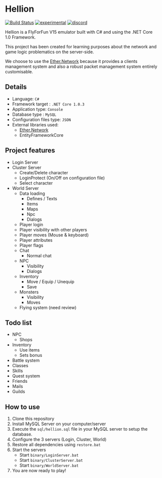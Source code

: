 # Hellion

[![Build Status](https://travis-ci.org/Eastrall/Hellion.svg?branch=develop)](https://travis-ci.org/Eastrall/Hellion)
[![experimental](http://badges.github.io/stability-badges/dist/experimental.svg)](https://github.com/Eastrall/Hellion/tree/develop)
[![discord](https://discordapp.com/api/guilds/294405146300121088/widget.png)](https://discord.gg/zAT6Az2)


Hellion is a FlyForFun V15 emulator built with C# and using the .NET Core 1.0 Framework.

This project has been created for learning purposes about the network and game logic problematics on the server-side.

We choose to use the [Ether.Network][ethernetwork] because it provides a clients management system and also a robust packet management system entirely customisable.

## Details

- Language: `C#`
- Framework target : `.NET Core 1.0.3`
- Application type: `Console`
- Database type : `MySQL`
- Configuration files type: `JSON`
- External libraries used:
	- [Ether.Network][ethernetwork]
	- EntityFrameworkCore


## Project features

- Login Server
- Cluster Server
    - Create/Delete character
    - LoginProtect (On/Off on configuration file)
    - Select character
- World Server
    - Data loading
      - Defines / Texts
      - Items
      - Maps
      - Npc
      - Dialogs
    - Player login
    - Player visibility with other players
    - Player moves (Mouse & keyboard)
    - Player attributes
    - Player flags
    - Chat
      - Normal chat
    - NPC
      - Visibility
      - Dialogs
    - Inventory
      - Move / Equip / Unequip
      - Save
    - Monsters
      - Visibility
      - Moves
    - Flying system (need review)
    
## Todo list

- NPC
    - Shops
- Inventory
  - Use items
  - Sets bonus
- Battle system
- Classes
- Skills
- Quest system
- Friends
- Mails
- Guilds

## How to use

1. Clone this repository
2. Install MySQL Server on your computer/server
3. Execute the `sql/hellion.sql` file in your MySQL server to setup the database.
4. Configure the 3 servers (Login, Cluster, World)
5. Restore all dependencies using `restore.bat`
6. Start the servers
   - Start `binary/LoginServer.bat`
   - Start `binary/ClusterServer.bat`
   - Start `binary/WorldServer.bat`
7. You are now ready to play!

[ethernetwork]: https://github.com/Eastrall/Ether.Network
